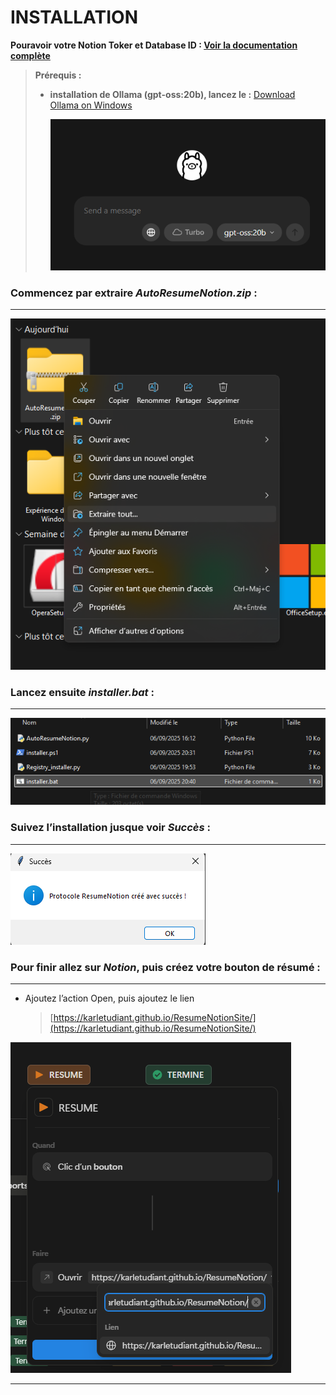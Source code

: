 # INSTALLATION
**Pouravoir votre Notion Toker et Database ID : [Voir la documentation complète](Tuto/Tutoriel_Récupérer_votre_Integration_Token_et_Data_ID.md)**
> **Prérequis :** 
>
>- **installation de Ollama (gpt-oss:20b), lancez le :** [Download Ollama on Windows](https://ollama.com/download)
>    
>    ![image.png](image/image.png)
    

### **Commencez par extraire *AutoResumeNotion.zip* :** 
---
![image.png](image/image%201.png)

### **Lancez ensuite *installer.bat* :** 
---
![image.png](image/image%202.png)

### **Suivez l’installation jusque voir *Succès* :** 
---
![image.png](image/image%203.png)

### **Pour finir allez sur *Notion*, puis créez votre bouton de résumé** : 
---
- Ajoutez l’action Open, puis ajoutez le lien
    
    > [https://karletudiant.github.io/ResumeNotionSite/](https://karletudiant.github.io/ResumeNotionSite/)
    > 

![image.png](image/image%204.png)

---



